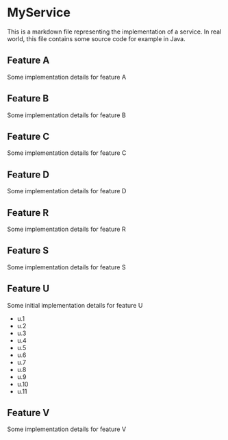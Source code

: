 MyService
=========

This is a markdown file representing
the implementation of a service.
In real world, this file contains some source
code for example in Java.

Feature A
---------

Some implementation details for feature A

Feature B
---------

Some implementation details for feature B

Feature C
---------

Some implementation details for feature C

Feature D
---------

Some implementation details for feature D

Feature R
---------

Some implementation details for feature R

Feature S
---------

Some implementation details for feature S

Feature U
---------

Some initial implementation details for feature U

- u.1
- u.2
- u.3
- u.4
- u.5
- u.6
- u.7
- u.8
- u.9
- u.10
- u.11

Feature V
---------

Some implementation details for feature V
